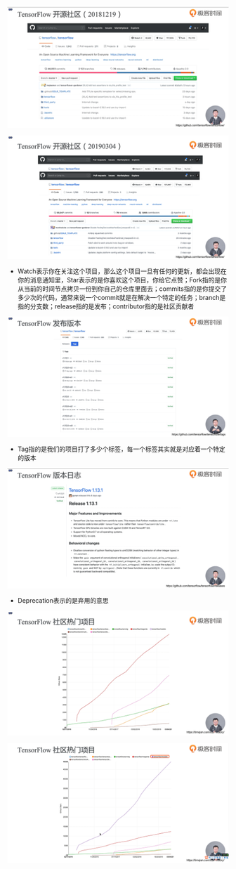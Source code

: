 ![1576570201600](assets/1576570201600.png)

![1576570265460](assets/1576570265460.png)

- Watch表示你在关注这个项目，那么这个项目一旦有任何的更新，都会出现在你的消息通知里，Star表示的是你喜欢这个项目，你给它点赞；Fork指的是你从当前的时间节点拷贝一份到你自己的仓库里面去；commits指的是你提交了多少次的代码，通常来说一个commit就是在解决一个特定的任务；branch是指的分支数；release指的是发布；contributor指的是社区贡献者

![1576571124252](assets/1576571124252.png)

- Tag指的是我们的项目打了多少个标签，每一个标签其实就是对应着一个特定的版本

![1576571296535](assets/1576571296535.png)

- Deprecation表示的是弃用的意思

![1576571603095](assets/1576571603095.png)

![1576571690054](assets/1576571690054.png)

